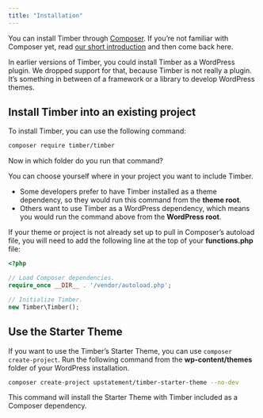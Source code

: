 ```yaml
---
title: "Installation"
---
```


You can install Timber through [Composer](https://getcomposer.org/download/). If you’re not familiar with Composer yet, read [our short introduction](@todo) and then come back here.

In earlier versions of Timber, you could install Timber as a WordPress plugin. We dropped support for that, because Timber is not really a plugin. It’s something in between of a framework or a library to develop WordPress themes.

## Install Timber into an existing project

To install Timber, you can use the following command:

```bash
composer require timber/timber
```

Now in which folder do you run that command?

You can choose yourself where in your project you want to include Timber.

- Some developers prefer to have Timber installed as a theme dependency, so they would run this command from the **theme root**.
- Others want to use Timber as a WordPress dependency, which means you would run the command above from the **WordPress root**.

If your theme or project is not already set up to pull in Composer’s autoload file, you will need to add the following line at the top of your **functions.php** file:

```php
<?php

// Load Composer dependencies.
require_once __DIR__ . '/vendor/autoload.php';

// Initialize Timber.
new Timber\Timber();
```

## Use the Starter Theme

If you want to use the Timber’s Starter Theme, you can use `composer create-project`. Run the following command from the **wp-content/themes** folder of your WordPress installation.

```bash
composer create-project upstatement/timber-starter-theme --no-dev
```

This command will install the Starter Theme with Timber included as a Composer dependency.

